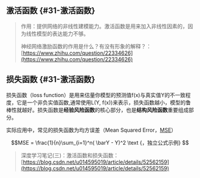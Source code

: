 ## 激活函数 {#31-激活函数}

> 作用：提供网络的非线性建模能力。激活函数是用来加入非线性因素的，因为线性模型的表达能力不够。
>
> 神经网络激励函数的作用是什么？有没有形象的解释？：[https://www.zhihu.com/question/22334626](https://www.zhihu.com/question/22334626)

## 损失函数 {#31-激活函数}

损失函数（loss function）是用来估量你模型的预测值f\(x\)与真实值Y的不一致程度，它是一个非负实值函数,通常使用L\(Y, f\(x\)\)来表示，损失函数越小，模型的鲁棒性就越好。损失函数是**经验风险函数**的核心部分，也是**结构风险函数**重要组成部分。

实际应用中，常见的损失函数为均方误差（Mean Squared Error，[MSE](https://en.wikipedia.org/wiki/Mean_squared_error)） 
 
$$MSE = \frac{1}{n}\sum_{i=1}^n( \barY - Y)^2  \text {，独立公式示例} $$

> 深度学习笔记\(三\)：激活函数和损失函数：[https://blog.csdn.net/u014595019/article/details/52562159](https://blog.csdn.net/u014595019/article/details/52562159)



